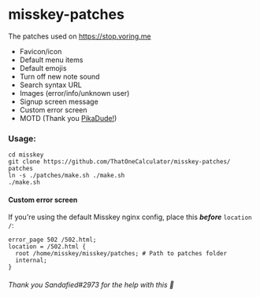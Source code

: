 # misskey-patches
The patches used on https://stop.voring.me

- Favicon/icon
- Default menu items
- Default emojis
- Turn off new note sound
- Search syntax URL
- Images (error/info/unknown user)
- Signup screen message
- Custom error screen
- MOTD (Thank you [PikaDude!](https://github.com/PikaDude))

### Usage:
```
cd misskey
git clone https://github.com/ThatOneCalculator/misskey-patches/ patches
ln -s ./patches/make.sh ./make.sh
./make.sh
```

#### Custom error screen
If you're using the default Misskey nginx config, place this ***before*** `location /`:
```
error_page 502 /502.html;
location = /502.html {
  root /home/misskey/misskey/patches; # Path to patches folder
  internal;
}
```
###### Thank you Sandafied#2973 for the help with this 💚

